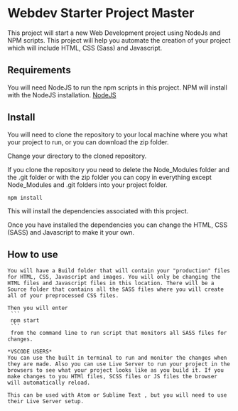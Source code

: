 # Webdev Starter Project Master

This project will start a new Web Development project using NodeJs and NPM scripts. This project will help you automate the creation of your project which will include HTML, CSS (Sass) and Javascript.

## Requirements
  You will need NodeJS to run the npm scripts in this project. NPM will install with the NodeJS installation. [NodeJS](http://nodejs.org)

## Install
  You will need to clone the repository to your local machine where you what your project to run, or you can download the zip folder.

  Change your directory to the cloned repository.

  If you clone the repository you need to delete the Node_Modules folder and the .git folder or with the zip folder you can copy in everything except Node_Modules and .git folders into your project folder.
  
  ```
  npm install
  ```
  This will install the dependencies associated with this project.

  Once you have installed the dependencies you can change the HTML, CSS (SASS) and Javascript to make it your own.

  ## How to use
    You will have a Build folder that will contain your "production" files for HTML, CSS, Javascript and images. You will only be changing the HTML files and Javascript files in this location. There will be a Source folder that contains all the SASS files where you will create all of your preprocessed CSS files.

    Then you will enter
     ```
     npm start
     ``` 
     from the command line to run script that monitors all SASS files for changes.

    *VSCODE USERS*
    You can use the built in terminal to run and monitor the changes when they are made. Also you can use Live Server to run your project in the browsers to see what your project looks like as you build it. If you make changes to you HTMl files, SCSS files or JS files the browser will automatically reload.

    This can be used with Atom or Sublime Text , but you will need to use their Live Server setup.